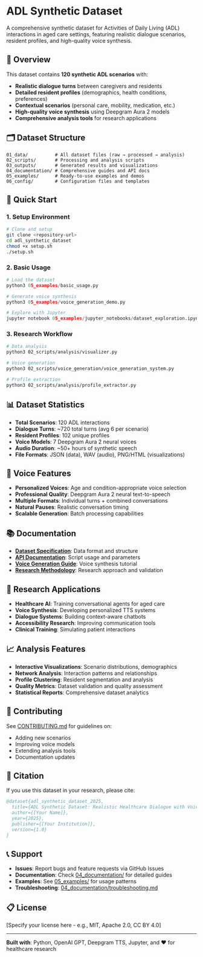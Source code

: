 # ADL Synthetic Dataset

A comprehensive synthetic dataset for Activities of Daily Living (ADL) interactions in aged care settings, featuring realistic dialogue scenarios, resident profiles, and high-quality voice synthesis.

## 🎯 Overview

This dataset contains **120 synthetic ADL scenarios** with:
- **Realistic dialogue turns** between caregivers and residents
- **Detailed resident profiles** (demographics, health conditions, preferences)
- **Contextual scenarios** (personal care, mobility, medication, etc.)
- **High-quality voice synthesis** using Deepgram Aura 2 models
- **Comprehensive analysis tools** for research applications

## 🗂️ Dataset Structure

```
01_data/          # All dataset files (raw → processed → analysis)
02_scripts/       # Processing and analysis scripts
03_outputs/       # Generated results and visualizations
04_documentation/ # Comprehensive guides and API docs
05_examples/      # Ready-to-use examples and demos
06_config/        # Configuration files and templates
```

## 🚀 Quick Start

### 1. Setup Environment
```bash
# Clone and setup
git clone <repository-url>
cd adl_synthetic_dataset
chmod +x setup.sh
./setup.sh
```

### 2. Basic Usage
```python
# Load the dataset
python3 05_examples/basic_usage.py

# Generate voice synthesis
python3 05_examples/voice_generation_demo.py

# Explore with Jupyter
jupyter notebook 05_examples/jupyter_notebooks/dataset_exploration.ipynb
```

### 3. Research Workflow
```bash
# Data analysis
python3 02_scripts/analysis/visualizer.py

# Voice generation
python3 02_scripts/voice_generation/voice_generation_system.py

# Profile extraction
python3 02_scripts/analysis/profile_extractor.py
```

## 📊 Dataset Statistics

- **Total Scenarios**: 120 ADL interactions
- **Dialogue Turns**: ~720 total turns (avg 6 per scenario)
- **Resident Profiles**: 102 unique profiles
- **Voice Models**: 7 Deepgram Aura 2 neural voices
- **Audio Duration**: ~50+ hours of synthetic speech
- **File Formats**: JSON (data), WAV (audio), PNG/HTML (visualizations)

## 🎤 Voice Features

- **Personalized Voices**: Age and condition-appropriate voice selection
- **Professional Quality**: Deepgram Aura 2 neural text-to-speech
- **Multiple Formats**: Individual turns + combined conversations
- **Natural Pauses**: Realistic conversation timing
- **Scalable Generation**: Batch processing capabilities

## 📚 Documentation

- **[Dataset Specification](04_documentation/dataset_specification.md)**: Data format and structure
- **[API Documentation](04_documentation/api_documentation.md)**: Script usage and parameters
- **[Voice Generation Guide](04_documentation/voice_generation_guide.md)**: Voice synthesis tutorial
- **[Research Methodology](04_documentation/research_methodology.md)**: Research approach and validation

## 🔬 Research Applications

- **Healthcare AI**: Training conversational agents for aged care
- **Voice Synthesis**: Developing personalized TTS systems
- **Dialogue Systems**: Building context-aware chatbots
- **Accessibility Research**: Improving communication tools
- **Clinical Training**: Simulating patient interactions

## 📈 Analysis Features

- **Interactive Visualizations**: Scenario distributions, demographics
- **Network Analysis**: Interaction patterns and relationships
- **Profile Clustering**: Resident segmentation and analysis
- **Quality Metrics**: Dataset validation and quality assessment
- **Statistical Reports**: Comprehensive dataset analytics

## 🤝 Contributing

See [CONTRIBUTING.md](CONTRIBUTING.md) for guidelines on:
- Adding new scenarios
- Improving voice models
- Extending analysis tools
- Documentation updates

## 📄 Citation

If you use this dataset in your research, please cite:
```bibtex
@dataset{adl_synthetic_dataset_2025,
  title={ADL Synthetic Dataset: Realistic Healthcare Dialogue with Voice Synthesis},
  author={[Your Name]},
  year={2025},
  publisher={[Your Institution]},
  version={1.0}
}
```

## 📞 Support

- **Issues**: Report bugs and feature requests via GitHub Issues
- **Documentation**: Check [04_documentation/](04_documentation/) for detailed guides
- **Examples**: See [05_examples/](05_examples/) for usage patterns
- **Troubleshooting**: [04_documentation/troubleshooting.md](04_documentation/troubleshooting.md)

## 📋 License

[Specify your license here - e.g., MIT, Apache 2.0, CC BY 4.0]

---

**Built with**: Python, OpenAI GPT, Deepgram TTS, Jupyter, and ❤️ for healthcare research
